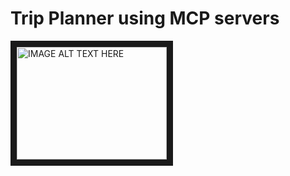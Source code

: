 # Trip Planner using MCP servers

<a href="http://www.youtube.com/watch?feature=player_embedded&v=0jPfkxPEAmk
" target="_blank"><img src="http://img.youtube.com/vi/0jPfkxPEAmk/0.jpg" 
alt="IMAGE ALT TEXT HERE" width="240" height="180" border="10" /></a>
